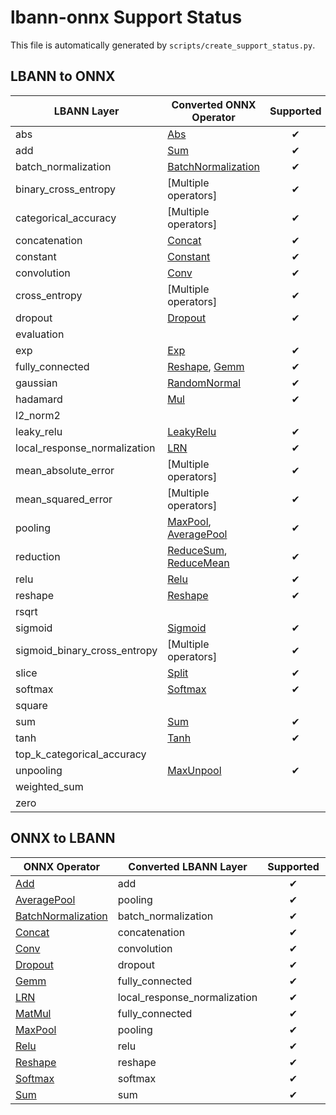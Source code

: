 # lbann-onnx Support Status
This file is automatically generated by `scripts/create_support_status.py`.
## LBANN to ONNX
| LBANN Layer | Converted ONNX Operator | Supported | Tested | Bijective |
|---|---|:-:|:-:|:-:|
| abs | [Abs](https://github.com/onnx/onnx/blob/master/docs/Operators.md#Abs) | ✔ |  |  | 
| add | [Sum](https://github.com/onnx/onnx/blob/master/docs/Operators.md#Sum) | ✔ |  | ✔ | 
| batch_normalization | [BatchNormalization](https://github.com/onnx/onnx/blob/master/docs/Operators.md#BatchNormalization) | ✔ |  | ✔ | 
| binary_cross_entropy | [Multiple operators] | ✔ |  |  | 
| categorical_accuracy | [Multiple operators] | ✔ |  |  | 
| concatenation | [Concat](https://github.com/onnx/onnx/blob/master/docs/Operators.md#Concat) | ✔ |  | ✔ | 
| constant | [Constant](https://github.com/onnx/onnx/blob/master/docs/Operators.md#Constant) | ✔ |  |  | 
| convolution | [Conv](https://github.com/onnx/onnx/blob/master/docs/Operators.md#Conv) | ✔ |  | ✔ | 
| cross_entropy | [Multiple operators] | ✔ |  |  | 
| dropout | [Dropout](https://github.com/onnx/onnx/blob/master/docs/Operators.md#Dropout) | ✔ |  | ✔ | 
| evaluation |  |  |  |  | 
| exp | [Exp](https://github.com/onnx/onnx/blob/master/docs/Operators.md#Exp) | ✔ |  |  | 
| fully_connected | [Reshape](https://github.com/onnx/onnx/blob/master/docs/Operators.md#Reshape), [Gemm](https://github.com/onnx/onnx/blob/master/docs/Operators.md#Gemm) | ✔ |  |  | 
| gaussian | [RandomNormal](https://github.com/onnx/onnx/blob/master/docs/Operators.md#RandomNormal) | ✔ |  |  | 
| hadamard | [Mul](https://github.com/onnx/onnx/blob/master/docs/Operators.md#Mul) | ✔ |  |  | 
| l2_norm2 |  |  |  |  | 
| leaky_relu | [LeakyRelu](https://github.com/onnx/onnx/blob/master/docs/Operators.md#LeakyRelu) | ✔ |  |  | 
| local_response_normalization | [LRN](https://github.com/onnx/onnx/blob/master/docs/Operators.md#LRN) | ✔ |  | ✔ | 
| mean_absolute_error | [Multiple operators] | ✔ |  |  | 
| mean_squared_error | [Multiple operators] | ✔ |  |  | 
| pooling | [MaxPool](https://github.com/onnx/onnx/blob/master/docs/Operators.md#MaxPool), [AveragePool](https://github.com/onnx/onnx/blob/master/docs/Operators.md#AveragePool) | ✔ |  |  | 
| reduction | [ReduceSum](https://github.com/onnx/onnx/blob/master/docs/Operators.md#ReduceSum), [ReduceMean](https://github.com/onnx/onnx/blob/master/docs/Operators.md#ReduceMean) | ✔ |  |  | 
| relu | [Relu](https://github.com/onnx/onnx/blob/master/docs/Operators.md#Relu) | ✔ |  | ✔ | 
| reshape | [Reshape](https://github.com/onnx/onnx/blob/master/docs/Operators.md#Reshape) | ✔ |  | ✔ | 
| rsqrt |  |  |  |  | 
| sigmoid | [Sigmoid](https://github.com/onnx/onnx/blob/master/docs/Operators.md#Sigmoid) | ✔ |  |  | 
| sigmoid_binary_cross_entropy | [Multiple operators] | ✔ |  |  | 
| slice | [Split](https://github.com/onnx/onnx/blob/master/docs/Operators.md#Split) | ✔ |  |  | 
| softmax | [Softmax](https://github.com/onnx/onnx/blob/master/docs/Operators.md#Softmax) | ✔ |  | ✔ | 
| square |  |  |  |  | 
| sum | [Sum](https://github.com/onnx/onnx/blob/master/docs/Operators.md#Sum) | ✔ |  | ✔ | 
| tanh | [Tanh](https://github.com/onnx/onnx/blob/master/docs/Operators.md#Tanh) | ✔ |  |  | 
| top_k_categorical_accuracy |  |  |  |  | 
| unpooling | [MaxUnpool](https://github.com/onnx/onnx/blob/master/docs/Operators.md#MaxUnpool) | ✔ |  |  | 
| weighted_sum |  |  |  |  | 
| zero |  |  |  |  | 
## ONNX to LBANN
| ONNX Operator | Converted LBANN Layer | Supported | Tested | Bijective |
|---|---|:-:|:-:|:-:|
| [Add](https://github.com/onnx/onnx/blob/master/docs/Operators.md#Add) | add | ✔ |  |  | 
| [AveragePool](https://github.com/onnx/onnx/blob/master/docs/Operators.md#AveragePool) | pooling | ✔ | ✔ |  | 
| [BatchNormalization](https://github.com/onnx/onnx/blob/master/docs/Operators.md#BatchNormalization) | batch_normalization | ✔ | ✔ | ✔ | 
| [Concat](https://github.com/onnx/onnx/blob/master/docs/Operators.md#Concat) | concatenation | ✔ |  | ✔ | 
| [Conv](https://github.com/onnx/onnx/blob/master/docs/Operators.md#Conv) | convolution | ✔ | ✔ | ✔ | 
| [Dropout](https://github.com/onnx/onnx/blob/master/docs/Operators.md#Dropout) | dropout | ✔ |  | ✔ | 
| [Gemm](https://github.com/onnx/onnx/blob/master/docs/Operators.md#Gemm) | fully_connected | ✔ | ✔ |  | 
| [LRN](https://github.com/onnx/onnx/blob/master/docs/Operators.md#LRN) | local_response_normalization | ✔ |  | ✔ | 
| [MatMul](https://github.com/onnx/onnx/blob/master/docs/Operators.md#MatMul) | fully_connected | ✔ |  |  | 
| [MaxPool](https://github.com/onnx/onnx/blob/master/docs/Operators.md#MaxPool) | pooling | ✔ | ✔ |  | 
| [Relu](https://github.com/onnx/onnx/blob/master/docs/Operators.md#Relu) | relu | ✔ | ✔ | ✔ | 
| [Reshape](https://github.com/onnx/onnx/blob/master/docs/Operators.md#Reshape) | reshape | ✔ |  | ✔ | 
| [Softmax](https://github.com/onnx/onnx/blob/master/docs/Operators.md#Softmax) | softmax | ✔ |  | ✔ | 
| [Sum](https://github.com/onnx/onnx/blob/master/docs/Operators.md#Sum) | sum | ✔ |  | ✔ | 
